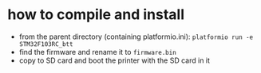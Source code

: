 # how to compile and install

* from the parent directory (containing platformio.ini): `platformio run -e STM32F103RC_btt`
* find the firmware and rename it to `firmware.bin`
* copy to SD card and boot the printer with the SD card in it

